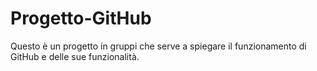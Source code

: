 # Progetto-GitHub
Questo è un progetto in gruppi che serve a spiegare il funzionamento di GitHub e delle sue funzionalità.
